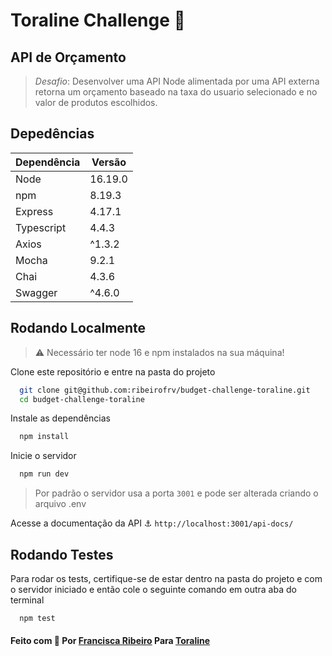 # Toraline Challenge 🧡
## API de Orçamento
  >*Desafio*: Desenvolver uma API Node alimentada por uma API externa retorna um orçamento baseado na taxa do usuario selecionado e no valor de produtos escolhidos.
## Depedências
| Dependência | Versão  |
| ----------- | ------- |
| Node        | 16.19.0 |
| npm         | 8.19.3  |
| Express     | 4.17.1  |
| Typescript  | 4.4.3   |
| Axios       | ^1.3.2  |
| Mocha       | 9.2.1   |
| Chai        | 4.3.6   |
| Swagger     | ^4.6.0  |

## Rodando Localmente

> :warning: Necessário ter node 16 e npm instalados na sua máquina!

Clone este repositório e entre na pasta do projeto

```bash
  git clone git@github.com:ribeirofrv/budget-challenge-toraline.git
  cd budget-challenge-toraline
```

Instale as dependências

```bash
  npm install
```

Inicie o servidor

```bash
  npm run dev
```
> Por padrão o servidor usa a porta `3001` e pode ser alterada criando o arquivo .env

Acesse a documentação da API :anchor:
  `http://localhost:3001/api-docs/`

## Rodando Testes

Para rodar os tests, certifique-se de estar dentro na pasta do projeto e com o servidor iniciado e então cole o seguinte comando em outra aba do terminal

```bash
  npm test
```

#### Feito com 🧡 Por [Francisca Ribeiro](https://www.linkedin.com/in/ribeirofrv/) Para [Toraline](https://www.linkedin.com/company/projetotoraline/)
